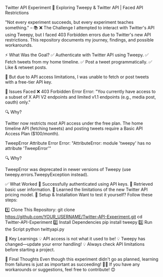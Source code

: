Twitter API Experiment 🚀
Exploring Tweepy & Twitter API | Faced API Restrictions

"Not every experiment succeeds, but every experiment teaches something." – 📚
❌ The Challenge
I attempted to interact with Twitter's API using Tweepy, but I faced 403 Forbidden errors due to Twitter's new API restrictions. This repository documents my journey, findings, and possible workarounds.

⚡ What Was the Goal?
✅ Authenticate with Twitter API using Tweepy.
✅ Fetch tweets from my home timeline.
✅ Post a tweet programmatically.
✅ Like & retweet posts.

🔻 But due to API access limitations, I was unable to fetch or post tweets with a free-tier API key.

🛑 Issues Faced
❌ 403 Forbidden Error
Error: "You currently have access to a subset of X API V2 endpoints and limited v1.1 endpoints (e.g., media post, oauth) only."

🔍 Why?

Twitter now restricts most API access under the free plan.
The home timeline API (fetching tweets) and posting tweets require a Basic API Access Plan ($100/month).

TweepError Attribute Error
Error: "AttributeError: module 'tweepy' has no attribute 'TweepError'"

🔍 Why?

TweepError was deprecated in newer versions of Tweepy (use tweepy.errors.TweepyException instead).

✅ What Worked
🔹 Successfully authenticated using API keys.
🔹 Retrieved basic user information.
🔹 Learned the limitations of the new Twitter API pricing model.
🔧 Setup & Installation
Want to test it yourself? Follow these steps:

1️⃣ Clone This Repository:
git clone https://github.com/YOUR_USERNAME/Twitter-API-Experiment.git
cd Twitter-API-Experiment
2️⃣ Install Dependencies
pip install tweepy
3️⃣ Run the Script
python twittyapi.py

📌 Key Learnings
💡 API access is not what it used to be!
💡 Tweepy has changed—update your error handling!
💡 Always check API limitations before starting a project.

📢 Final Thoughts
Even though this experiment didn't go as planned, learning from failures is just as important as succeeding! 🧠🔥
If you have any workarounds or suggestions, feel free to contribute! 😊






